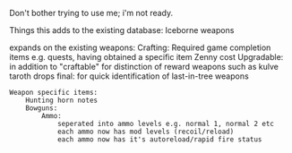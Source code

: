Don't bother trying to use me; i'm not ready.



Things this adds to the existing database:
    Iceborne weapons

expands on the existing weapons:
    Crafting:
        Required game completion items e.g. quests, having obtained a specific item
        Zenny cost
        Upgradable: in addition to "craftable" for distinction of reward weapons such as kulve taroth drops
        final: for quick identification of last-in-tree weapons

    Weapon specific items:
        Hunting horn notes
        Bowguns:
            Ammo:
                seperated into ammo levels e.g. normal 1, normal 2 etc
                each ammo now has mod levels (recoil/reload)
                each ammo now has it's autoreload/rapid fire status

